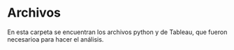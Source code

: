 # Archivos
En esta carpeta se encuentran los archivos python y de Tableau, que fueron necesarioa para hacer el análisis. 
